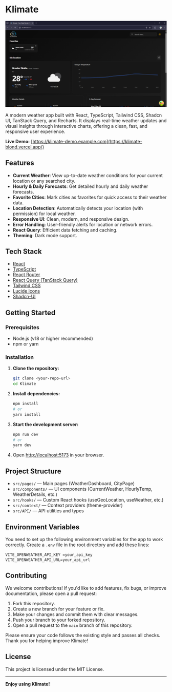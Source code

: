 # Klimate

![Klimate Preview](public\klimate.png)

A modern weather app built with React, TypeScript, Tailwind CSS, Shadcn UI, TanStack Query, and Recharts. It displays real-time weather updates and visual insights through interactive charts, offering a clean, fast, and responsive user experience.

**Live Demo:** [https://klimate-demo.example.com](https://klimate-blond.vercel.app/)

## Features

- **Current Weather**: View up-to-date weather conditions for your current location or any searched city.
- **Hourly & Daily Forecasts**: Get detailed hourly and daily weather forecasts.
- **Favorite Cities**: Mark cities as favorites for quick access to their weather data.
- **Location Detection**: Automatically detects your location (with permission) for local weather.
- **Responsive UI**: Clean, modern, and responsive design.
- **Error Handling**: User-friendly alerts for location or network errors.
- **React Query**: Efficient data fetching and caching.
- **Theming**: Dark mode support.

## Tech Stack

- [React](https://react.dev/)
- [TypeScript](https://www.typescriptlang.org/)
- [React Router](https://reactrouter.com/)
- [React Query (TanStack Query)](https://tanstack.com/query/latest)
- [Tailwind CSS](https://tailwindcss.com/)
- [Lucide Icons](https://lucide.dev/)
- [Shadcn-UI](https://ui.shadcn.com/)

## Getting Started

### Prerequisites
- Node.js (v18 or higher recommended)
- npm or yarn

### Installation

1. **Clone the repository:**
   ```sh
   git clone <your-repo-url>
   cd Klimate
   ```
2. **Install dependencies:**
   ```sh
   npm install
   # or
   yarn install
   ```
3. **Start the development server:**
   ```sh
   npm run dev
   # or
   yarn dev
   ```
4. Open [http://localhost:5173](http://localhost:5173) in your browser.

## Project Structure

- `src/pages/` — Main pages (WeatherDashboard, CityPage)
- `src/components/` — UI components (CurrentWeather, HourlyTemp, WeatherDetails, etc.)
- `src/hooks/` — Custom React hooks (useGeoLocation, useWeather, etc.)
- `src/context/` — Context providers (theme-provider)
- `src/API/` — API utilities and types

## Environment Variables

You need to set up the following environment variables for the app to work correctly. Create a `.env` file in the root directory and add these lines:

```
VITE_OPENWEATHER_API_KEY =your_api_key
VITE_OPENWEATHER_API_URL=your_api_url
```

## Contributing

We welcome contributions! If you'd like to add features, fix bugs, or improve documentation, please open a pull request:

1. Fork this repository.
2. Create a new branch for your feature or fix.
3. Make your changes and commit them with clear messages.
4. Push your branch to your forked repository.
5. Open a pull request to the `main` branch of this repository.

Please ensure your code follows the existing style and passes all checks. Thank you for helping improve Klimate!


## License

This project is licensed under the MIT License.

---

**Enjoy using Klimate!**
